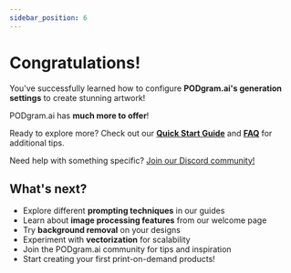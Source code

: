 ```yaml
---
sidebar_position: 6
---
```


# Congratulations!

You've successfully learned how to configure **PODgram.ai's generation settings** to create stunning artwork!

PODgram.ai has **much more to offer**!

Ready to explore more? Check out our **[Quick Start Guide](../quick-start-guide.mdx)** and **[FAQ](../faq.mdx)** for additional tips.

Need help with something specific? [Join our Discord community!](https://discord.gg/podgram) 

## What's next?

- Explore different **prompting techniques** in our guides
- Learn about **image processing features** from our welcome page
- Try **background removal** on your designs
- Experiment with **vectorization** for scalability
- Join the PODgram.ai community for tips and inspiration
- Start creating your first print-on-demand products!

